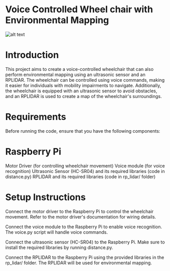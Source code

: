 #  Voice Controlled Wheel chair with Environmental Mapping

![alt text](https://github.com/gaganchapa/Voice_Controlled_Wheel_Chair/blob/main/chair.jpg)

# Introduction
This project aims to create a voice-controlled wheelchair that can also perform environmental mapping using an ultrasonic sensor and an RPLIDAR. The wheelchair can be controlled using voice commands, making it easier for individuals with mobility impairments to navigate. Additionally, the wheelchair is equipped with an ultrasonic sensor to avoid obstacles, and an RPLIDAR is used to create a map of the wheelchair's surroundings.

# Requirements
Before running the code, ensure that you have the following components:

# Raspberry Pi
Motor Driver (for controlling wheelchair movement)
Voice module (for voice recognition)
Ultrasonic Sensor (HC-SR04) and its required libraries (code in distance.py)
RPLIDAR and its required libraries (code in rp_lidar/ folder)
# Setup Instructions
Connect the motor driver to the Raspberry Pi to control the wheelchair movement. Refer to the motor driver's documentation for wiring details.

Connect the voice module to the Raspberry Pi to enable voice recognition. The voice.py script will handle voice commands.

Connect the ultrasonic sensor (HC-SR04) to the Raspberry Pi. Make sure to install the required libraries by running distance.py.

Connect the RPLIDAR to the Raspberry Pi using the provided libraries in the rp_lidar/ folder. The RPLIDAR will be used for environmental mapping.
